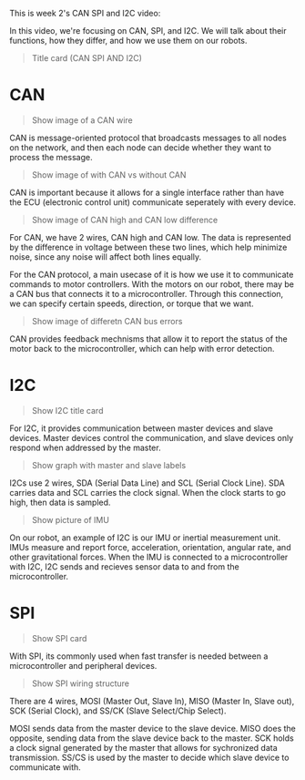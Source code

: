 This is week 2's CAN SPI and I2C video:

In this video, we're focusing on CAN, SPI, and I2C. We will talk about their functions, how they differ, and how we use them on our robots. 

> Title card (CAN SPI AND I2C)

# CAN 

> Show image of a CAN wire

CAN is message-oriented protocol that broadcasts messages to all nodes on the network, and then each node can decide whether they want to process the message. 

> Show image of with CAN vs without CAN 

CAN is important because it allows for a single interface rather than have the ECU (electronic control unit) communicate seperately with every device.

> Show image of CAN high and CAN low difference

For CAN, we have 2 wires, CAN high and CAN low. The data is represented by the difference in voltage between these two lines, which help minimize noise, since any noise will affect both lines equally.

For the CAN protocol, a main usecase of it is how we use it to communicate commands to motor controllers. With the motors on our robot, there may be a CAN bus that connects it to a microcontroller. Through this connection, we can specify certain speeds, direction, or torque that we want. 

> Show image of differetn CAN bus errors

CAN provides feedback mechnisms that allow it to report the status of the motor back to the microcontroller, which can help with error detection.

# I2C

> Show I2C title card

For I2C, it provides communication between master devices and slave devices. Master devices control the communication, and slave devices only respond when addressed by the master. 

> Show graph with master and slave labels

I2Cs use 2 wires, SDA (Serial Data Line) and SCL (Serial Clock Line). SDA carries data and SCL carries the clock signal. When the clock starts to go high, then data is sampled.

> Show picture of IMU

On our robot, an example of I2C is our IMU or inertial measurement unit. IMUs measure and report force, acceleration, orientation, angular rate, and other gravitational forces. When the IMU is connected to a microcontroller with I2C, I2C sends and recieves sensor data to and from the microcontroller.

# SPI

> Show SPI card

With SPI, its commonly used when fast transfer is needed between a microcontroller and peripheral devices.

> Show SPI wiring structure

There are 4 wires, MOSI (Master Out, Slave In), MISO (Master In, Slave out), SCK (Serial Clock), and SS/CK (Slave Select/Chip Select). 

MOSI sends data from the master device to the slave device. MISO does the opposite, sending data from the slave device back to the master. SCK holds a clock signal generated by the master that allows for sychronized data transmission. SS/CS is used by the master to decide which slave device to communicate with.




